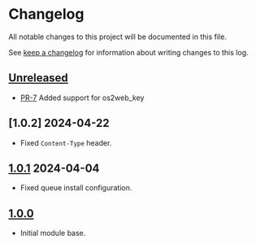 # Changelog

All notable changes to this project will be documented in this file.

See [keep a changelog](https://keepachangelog.com/en/1.0.0/) for information
about writing changes to this log.

## [Unreleased]

* [PR-7](https://github.com/itk-dev/os2forms_fasit/pull/7)
  Added support for os2web_key

## [1.0.2] 2024-04-22

* Fixed `Content-Type` header.

## [1.0.1] 2024-04-04

* Fixed queue install configuration.

## [1.0.0]

* Initial module base.

[Unreleased]: https://github.com/itk-dev/os2forms_fasit/compare/1.0.1...HEAD
[1.0.1]: https://github.com/itk-dev/os2forms_fasit/compare/1.0.0...1.0.1
[1.0.0]: https://github.com/itk-dev/os2forms_fasit/releases/tag/1.0.0

